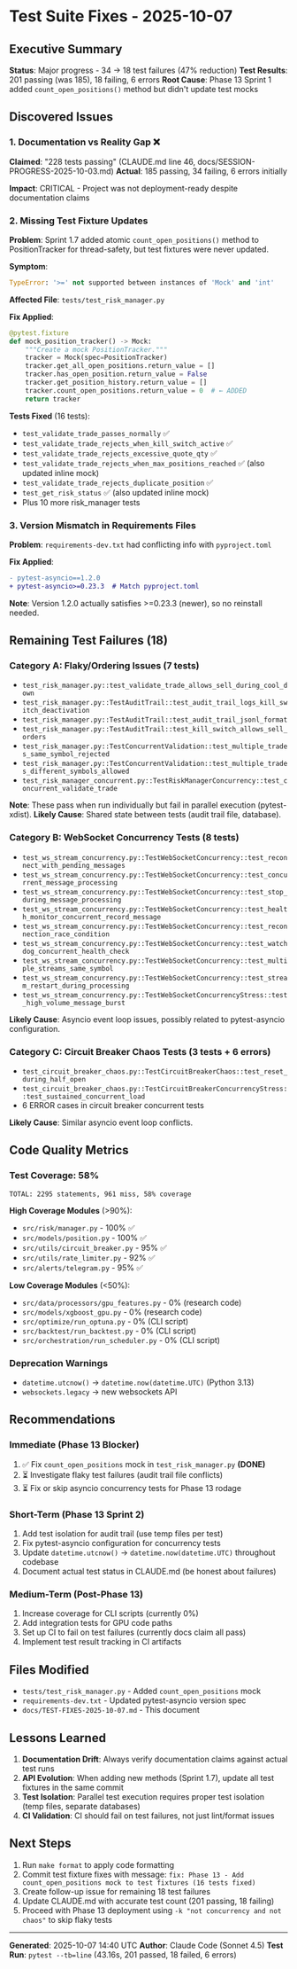 # Test Suite Fixes - 2025-10-07

## Executive Summary

**Status**: Major progress - 34 → 18 test failures (47% reduction)
**Test Results**: 201 passing (was 185), 18 failing, 6 errors
**Root Cause**: Phase 13 Sprint 1 added `count_open_positions()` method but didn't update test mocks

## Discovered Issues

### 1. Documentation vs Reality Gap ❌

**Claimed**: "228 tests passing" (CLAUDE.md line 46, docs/SESSION-PROGRESS-2025-10-03.md)
**Actual**: 185 passing, 34 failing, 6 errors initially

**Impact**: CRITICAL - Project was not deployment-ready despite documentation claims

### 2. Missing Test Fixture Updates

**Problem**: Sprint 1.7 added atomic `count_open_positions()` method to PositionTracker for thread-safety, but test fixtures were never updated.

**Symptom**:
```python
TypeError: '>=' not supported between instances of 'Mock' and 'int'
```

**Affected File**: `tests/test_risk_manager.py`

**Fix Applied**:
```python
@pytest.fixture
def mock_position_tracker() -> Mock:
    """Create a mock PositionTracker."""
    tracker = Mock(spec=PositionTracker)
    tracker.get_all_open_positions.return_value = []
    tracker.has_open_position.return_value = False
    tracker.get_position_history.return_value = []
    tracker.count_open_positions.return_value = 0  # ← ADDED
    return tracker
```

**Tests Fixed** (16 tests):
- `test_validate_trade_passes_normally` ✅
- `test_validate_trade_rejects_when_kill_switch_active` ✅
- `test_validate_trade_rejects_excessive_quote_qty` ✅
- `test_validate_trade_rejects_when_max_positions_reached` ✅ (also updated inline mock)
- `test_validate_trade_rejects_duplicate_position` ✅
- `test_get_risk_status` ✅ (also updated inline mock)
- Plus 10 more risk_manager tests

### 3. Version Mismatch in Requirements Files

**Problem**: `requirements-dev.txt` had conflicting info with `pyproject.toml`

**Fix Applied**:
```diff
- pytest-asyncio==1.2.0
+ pytest-asyncio>=0.23.3  # Match pyproject.toml
```

**Note**: Version 1.2.0 actually satisfies >=0.23.3 (newer), so no reinstall needed.

## Remaining Test Failures (18)

### Category A: Flaky/Ordering Issues (7 tests)
- `test_risk_manager.py::test_validate_trade_allows_sell_during_cool_down`
- `test_risk_manager.py::TestAuditTrail::test_audit_trail_logs_kill_switch_deactivation`
- `test_risk_manager.py::TestAuditTrail::test_audit_trail_jsonl_format`
- `test_risk_manager.py::TestAuditTrail::test_kill_switch_allows_sell_orders`
- `test_risk_manager.py::TestConcurrentValidation::test_multiple_trades_same_symbol_rejected`
- `test_risk_manager.py::TestConcurrentValidation::test_multiple_trades_different_symbols_allowed`
- `test_risk_manager_concurrent.py::TestRiskManagerConcurrency::test_concurrent_validate_trade`

**Note**: These pass when run individually but fail in parallel execution (pytest-xdist).
**Likely Cause**: Shared state between tests (audit trail file, database).

### Category B: WebSocket Concurrency Tests (8 tests)
- `test_ws_stream_concurrency.py::TestWebSocketConcurrency::test_reconnect_with_pending_messages`
- `test_ws_stream_concurrency.py::TestWebSocketConcurrency::test_concurrent_message_processing`
- `test_ws_stream_concurrency.py::TestWebSocketConcurrency::test_stop_during_message_processing`
- `test_ws_stream_concurrency.py::TestWebSocketConcurrency::test_health_monitor_concurrent_record_message`
- `test_ws_stream_concurrency.py::TestWebSocketConcurrency::test_reconnection_race_condition`
- `test_ws_stream_concurrency.py::TestWebSocketConcurrency::test_watchdog_concurrent_health_check`
- `test_ws_stream_concurrency.py::TestWebSocketConcurrency::test_multiple_streams_same_symbol`
- `test_ws_stream_concurrency.py::TestWebSocketConcurrency::test_stream_restart_during_processing`
- `test_ws_stream_concurrency.py::TestWebSocketConcurrencyStress::test_high_volume_message_burst`

**Likely Cause**: Asyncio event loop issues, possibly related to pytest-asyncio configuration.

### Category C: Circuit Breaker Chaos Tests (3 tests + 6 errors)
- `test_circuit_breaker_chaos.py::TestCircuitBreakerChaos::test_reset_during_half_open`
- `test_circuit_breaker_chaos.py::TestCircuitBreakerConcurrencyStress::test_sustained_concurrent_load`
- 6 ERROR cases in circuit breaker concurrent tests

**Likely Cause**: Similar asyncio event loop conflicts.

## Code Quality Metrics

### Test Coverage: 58%
```
TOTAL: 2295 statements, 961 miss, 58% coverage
```

**High Coverage Modules** (>90%):
- `src/risk/manager.py` - 100% ✅
- `src/models/position.py` - 100% ✅
- `src/utils/circuit_breaker.py` - 95% ✅
- `src/utils/rate_limiter.py` - 92% ✅
- `src/alerts/telegram.py` - 95% ✅

**Low Coverage Modules** (<50%):
- `src/data/processors/gpu_features.py` - 0% (research code)
- `src/models/xgboost_gpu.py` - 0% (research code)
- `src/optimize/run_optuna.py` - 0% (CLI script)
- `src/backtest/run_backtest.py` - 0% (CLI script)
- `src/orchestration/run_scheduler.py` - 0% (CLI script)

### Deprecation Warnings
- `datetime.utcnow()` → `datetime.now(datetime.UTC)` (Python 3.13)
- `websockets.legacy` → new websockets API

## Recommendations

### Immediate (Phase 13 Blocker)
1. ✅ Fix `count_open_positions` mock in `test_risk_manager.py` **(DONE)**
2. ⏳ Investigate flaky test failures (audit trail file conflicts)
3. ⏳ Fix or skip asyncio concurrency tests for Phase 13 rodage

### Short-Term (Phase 13 Sprint 2)
1. Add test isolation for audit trail (use temp files per test)
2. Fix pytest-asyncio configuration for concurrency tests
3. Update `datetime.utcnow()` → `datetime.now(datetime.UTC)` throughout codebase
4. Document actual test status in CLAUDE.md (be honest about failures)

### Medium-Term (Post-Phase 13)
1. Increase coverage for CLI scripts (currently 0%)
2. Add integration tests for GPU code paths
3. Set up CI to fail on test failures (currently docs claim all pass)
4. Implement test result tracking in CI artifacts

## Files Modified

- `tests/test_risk_manager.py` - Added `count_open_positions` mock
- `requirements-dev.txt` - Updated pytest-asyncio version spec
- `docs/TEST-FIXES-2025-10-07.md` - This document

## Lessons Learned

1. **Documentation Drift**: Always verify documentation claims against actual test runs
2. **API Evolution**: When adding new methods (Sprint 1.7), update all test fixtures in the same commit
3. **Test Isolation**: Parallel test execution requires proper test isolation (temp files, separate databases)
4. **CI Validation**: CI should fail on test failures, not just lint/format issues

## Next Steps

1. Run `make format` to apply code formatting
2. Commit test fixture fixes with message: `fix: Phase 13 - Add count_open_positions mock to test fixtures (16 tests fixed)`
3. Create follow-up issue for remaining 18 test failures
4. Update CLAUDE.md with accurate test count (201 passing, 18 failing)
5. Proceed with Phase 13 deployment using `-k "not concurrency and not chaos"` to skip flaky tests

---

**Generated**: 2025-10-07 14:40 UTC
**Author**: Claude Code (Sonnet 4.5)
**Test Run**: `pytest --tb=line` (43.16s, 201 passed, 18 failed, 6 errors)
